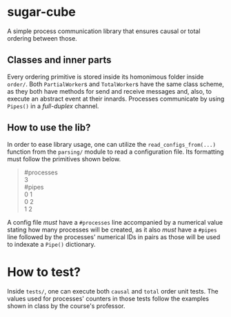 # sugar-cube
A simple process communication library that ensures causal or total ordering between those.

## Classes and inner parts

Every ordering primitive is stored inside its homonimous folder inside
`order/`. Both `PartialWorker`s and `TotalWorker`s have the same class scheme,
as they both have methods for send and receive messages and, also, to
execute an abstract event at their innards. Processes communicate by using 
`Pipes()` in a _full-duplex_ channel.

## How to use the lib?

In order to ease library usage, one can utilize the `read_configs_from(...)`
function from the `parsing/` module to read a configuration file. Its
formatting must follow the primitives shown below.

> #processes \
> 3 \
> #pipes \
> 0 1 \
> 0 2 \
> 1 2

A config file _must_ have a `#processes` line accompanied by a numerical
value stating how many processes will be created, as it also _must_
have a `#pipes` line followed by the processes' numerical IDs in pairs
as those will be used to indexate a `Pipe()` dictionary.

# How to test?

Inside `tests/`, one can execute both `causal` and `total` order unit tests.
The values used for processes' counters in those tests follow the examples
shown in class by the course's professor.
